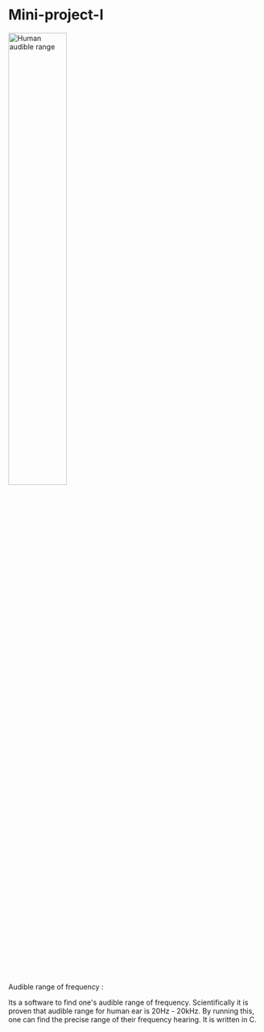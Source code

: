 # Mini-project-I

<img width="48%" src="https://i.ytimg.com/vi/N9DhxVQi2Ag/maxresdefault.jpg" alt="Human audible range" />

Audible range of frequency :

Its a software to find one's audible range of frequency. Scientifically it is proven that audible range for human ear is 20Hz - 20kHz. By running this, one can find the precise range of their frequency hearing.
It is written in C.

